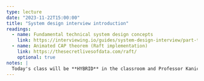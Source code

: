 ```yaml
---
type: lecture
date: "2023-11-22T15:00:00"
title: "System design interview introduction"
readings:
  - name: Fundamental technical system design concepts
    link: https://interviewing.io/guides/system-design-interview/part-two#12-fundamental-technical-system-design-concepts
  - name: Animated CAP theorem (Raft implementation)
    link: https://thesecretlivesofdata.com/raft/
    optional: true
notes: |
  Today's class will be **HYBRID** in the classroom and Professor Kanich's zoom room. <br>The entire system design interview guide is good review of what we've covered in class, but the quiz will be on the sections that cover the CAP theorem and replication.
---
```

